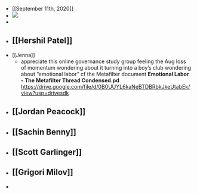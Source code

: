 - [[September 11th, 2020]]
- ![](https://firebasestorage.googleapis.com/v0/b/firescript-577a2.appspot.com/o/imgs%2Fapp%2FArtOfGig%2FS-GqXaAxxX.jpeg?alt=media&token=1c375434-68cf-4c1e-ba90-12247a54a170)
- 
- [[Hershil Patel]]
    - 
- [[Jenna]]
    - appreciate this online governance study group
      feeling the Aug loss of momentum
      wondering about it turning into a boy’s club
      wondering about “emotional labor” cf the Metafilter document
      __Emotional Labor - The Metafilter Thread Condensed.pd__
      https://drive.google.com/file/d/0B0UUYL6kaNeBTDBRbkJkeUtabEk/view?usp=drivesdk
- [[Jordan Peacock]]
    - 
- [[Sachin Benny]]
    - 
- [[Scott Garlinger]]
    - 
- [[Grigori Milov]]
    - 
- 
